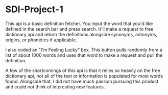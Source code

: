 # SDI-Project-1
This api is a basic definition fetcher. You input the word that you'd like defined in the search bar and press search. It'll make a request to free dictionary api and return the definitions alongside synonyms, antonyms, origins, or phonetics if applicable.

I also coded an "I'm Feeling Lucky" box. This button pulls randomly from a list of about 1000 words and uses that word to make a request and pull the definition. 

A few of the shortcomings of this api is that it relies so heavily on the free dictionary api, not all of the text or information is populated for most words found. Alongside that, I did not have much passion pursuing this product and could not think of interesting new features.